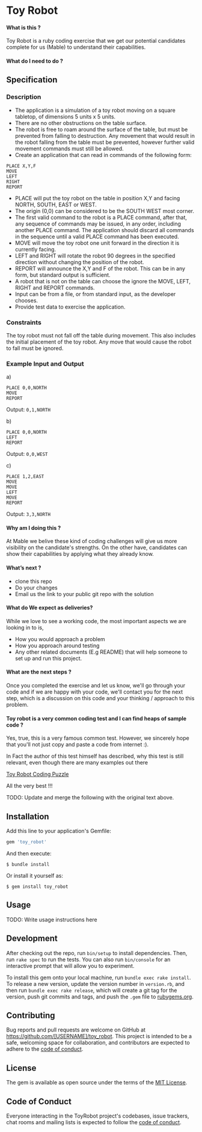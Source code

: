 # Toy Robot

#### What is this ?

Toy Robot is a ruby coding exercise that we get our potential candidates  complete for us (Mable) to understand their capabilities.  

#### What do I need to do ?

## Specification

### Description
- The application is a simulation of a toy robot moving on a square tabletop, 
  of dimensions 5 units x 5 units.
- There are no other obstructions on the table surface.
- The robot is free to roam around the surface of the table, but must be 
  prevented from falling to destruction. Any movement that would result in the 
  robot falling from the table must be prevented, however further valid 
  movement commands must still be allowed.
- Create an application that can read in commands of the following form:

```
PLACE X,Y,F
MOVE
LEFT
RIGHT
REPORT
```

- PLACE will put the toy robot on the table in position X,Y and facing NORTH,
  SOUTH, EAST or WEST.
- The origin (0,0) can be considered to be the SOUTH WEST most corner.
- The first valid command to the robot is a PLACE command, after that, any
  sequence of commands may be issued, in any order, including another PLACE
  command. The application should discard all commands in the sequence until a
  valid PLACE command has been executed.
- MOVE will move the toy robot one unit forward in the direction it is currently
  facing.
- LEFT and RIGHT will rotate the robot 90 degrees in the specified direction
  without changing the position of the robot.
- REPORT will announce the X,Y and F of the robot. This can be in any form, but
  standard output is sufficient.
- A robot that is not on the table can choose the ignore the MOVE, LEFT, RIGHT
  and REPORT commands.
- Input can be from a file, or from standard input, as the developer chooses.
- Provide test data to exercise the application.

### Constraints
The toy robot must not fall off the table during movement. This also includes 
the initial placement of the toy robot. Any move that would cause the robot 
to fall must be ignored.

### Example Input and Output
a)
```
PLACE 0,0,NORTH
MOVE
REPORT
```
Output: `0,1,NORTH`

b)
```
PLACE 0,0,NORTH
LEFT
REPORT
```
Output: `0,0,WEST`

c)
```
PLACE 1,2,EAST
MOVE
MOVE
LEFT
MOVE
REPORT
```
Output: `3,3,NORTH`

#### Why am I doing this ?

At Mable we belive these kind of coding challenges will give us more visibility on the candidate's strengths. On the other have, candidates can show their 
capabilities by applying what they already know. 

#### What’s next ?

- clone this repo
- Do your changes
- Email us the link to your public git repo with the solution


#### What do We expect as deliveries?

While we love to see a working code, the most important aspects we are looking in to is, 

- How you would approach a problem 
- How you approach around testing 
- Any other related documents (E.g README) that will help someone to set up and run this project.

#### What are the next steps ? 

Once you completed the exercise and let us know, we'll go through your code and if we are happy with your code, we'll contact you for the next step, which is a 
discussion on this code and your thinking / approach to this problem. 

#### Toy robot is a very common coding test and I can find heaps of sample code ?

Yes, true, this is a very famous common test. However, we sincerely hope that you'll not just copy and paste a code from internet :). 

In Fact the author of this test himself has described, why this test is still relevant, even though there are many examples out there

[Toy Robot Coding Puzzle](https://joneaves.wordpress.com/2014/07/21/toy-robot-coding-test/)

All the very best !!!


TODO: Update and merge the following with the original text above.

## Installation

Add this line to your application's Gemfile:

```ruby
gem 'toy_robot'
```

And then execute:

    $ bundle install

Or install it yourself as:

    $ gem install toy_robot

## Usage

TODO: Write usage instructions here

## Development

After checking out the repo, run `bin/setup` to install dependencies. Then, run `rake spec` to run the tests. You can also run `bin/console` for an interactive prompt that will allow you to experiment.

To install this gem onto your local machine, run `bundle exec rake install`. To release a new version, update the version number in `version.rb`, and then run `bundle exec rake release`, which will create a git tag for the version, push git commits and tags, and push the `.gem` file to [rubygems.org](https://rubygems.org).

## Contributing

Bug reports and pull requests are welcome on GitHub at https://github.com/[USERNAME]/toy_robot. This project is intended to be a safe, welcoming space for collaboration, and contributors are expected to adhere to the [code of conduct](https://github.com/[USERNAME]/toy_robot/blob/master/CODE_OF_CONDUCT.md).


## License

The gem is available as open source under the terms of the [MIT License](https://opensource.org/licenses/MIT).

## Code of Conduct

Everyone interacting in the ToyRobot project's codebases, issue trackers, chat rooms and mailing lists is expected to follow the [code of conduct](https://github.com/[USERNAME]/toy_robot/blob/master/CODE_OF_CONDUCT.md).
